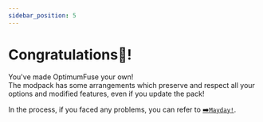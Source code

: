 ```yaml
---
sidebar_position: 5
---
```


# Congratulations🥳!

You've made OptimumFuse your own!<br />
The modpack has some arrangements which preserve and respect all your options and modified features, even if you update the pack!

In the process, if you faced any problems, you can refer to [➡️`Mayday!`](/docs/help.md).
